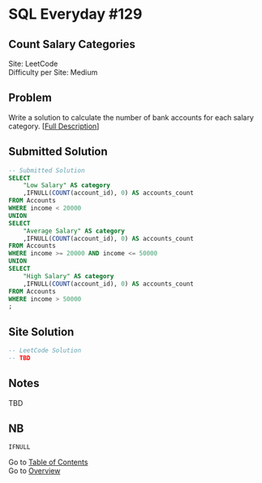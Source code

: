 # SQL Everyday \#129

## Count Salary Categories

Site: LeetCode\
Difficulty per Site: Medium

## Problem

Write a solution to calculate the number of bank accounts for each salary category. [[Full Description](https://leetcode.com/problems/count-salary-categories/description/)]

## Submitted Solution

```sql
-- Submitted Solution
SELECT
    "Low Salary" AS category
    ,IFNULL(COUNT(account_id), 0) AS accounts_count
FROM Accounts
WHERE income < 20000
UNION
SELECT
    "Average Salary" AS category
    ,IFNULL(COUNT(account_id), 0) AS accounts_count
FROM Accounts
WHERE income >= 20000 AND income <= 50000
UNION
SELECT
    "High Salary" AS category
    ,IFNULL(COUNT(account_id), 0) AS accounts_count
FROM Accounts
WHERE income > 50000
;
```

## Site Solution

```sql
-- LeetCode Solution 
-- TBD
```

## Notes

TBD

## NB

`IFNULL`

Go to [Table of Contents](/README.md#contents)\
Go to [Overview](/README.md)
